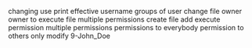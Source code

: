 
changing use
print effective username
groups of user
change file owner
owner to execute file
multiple permissions
create file 
add execute permission
multiple permissions
permissions to everybody
permission to others only
modify 9-John_Doe
